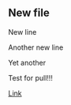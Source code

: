 ## New file

New line

Another new line 

Yet another

Test for pull!!!

[Link](https://en.wikipedia.org/wiki/Copa_del_Rey)
